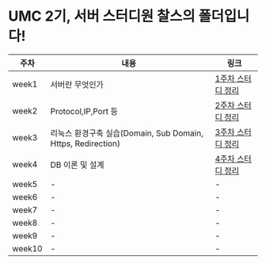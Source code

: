 # UMC 2기, 서버 스터디원 찰스의 폴더입니다!

|주차|내용|링크|
|------|---|---|
|week1|서버란 무엇인가|[1주차 스터디 정리](https://github.com/KAU-UMC/server-study/tree/charles/charles/week1)|
|week2|Protocol,IP,Port 등|[2주차 스터디 정리](https://github.com/KAU-UMC/server-study/tree/charles/charles/week2)|
|week3|리눅스 환경구축 실습(Domain, Sub Domain, Https, Redirection)|[3주차 스터디 정리](https://github.com/KAU-UMC/server-study/tree/charles/charles/week3)|
|week4|DB 이론 및 설계|[4주차 스터디 정리](https://github.com/KAU-UMC/server-study/tree/charles/charles/week4)|
|week5|-|-|
|week6|-|-|
|week7|-|-|
|week8|-|-|
|week9|-|-|
|week10|-|-|
